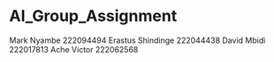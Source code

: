 # AI_Group_Assignment
Mark Nyambe 222094494
Erastus Shindinge 222044438
David Mbidi 222017813
Ache Victor 222062568